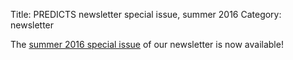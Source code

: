 Title: PREDICTS newsletter special issue, summer 2016
Category: newsletter

The [summer 2016 special issue]({filename}/newsletters/PREDICTSNewsletterSummer2016Special.pdf)
of our newsletter is now available!
